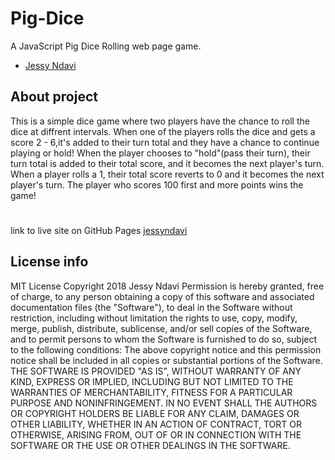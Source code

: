 # Pig-Dice
A JavaScript Pig Dice Rolling web page game.
- [Jessy Ndavi](https://github.com/Jessyndavi)
 ## About project
This is a simple dice game where two players have the chance to roll the dice at diffrent intervals.
When one of the players rolls the dice and gets a score 2 - 6,it's added to their turn total and they have a chance to
continue playing or hold!
When the player chooses to "hold"(pass their turn), their turn total is added to their total score,
and it becomes the next player's turn.
When a player rolls a 1, their total score reverts to 0 and it becomes the next player's turn.
The player who scores 100 first and more points wins the game!
#
link to live site on GitHub Pages [jessyndavi](https://github.com/jessyndavi/Pig-Dice.git)
  ## License info

MIT License
 Copyright 2018 Jessy Ndavi
 Permission is hereby granted, free of charge, to any person obtaining a copy of this software and
associated documentation files (the "Software"), to deal in the Software without restriction,
including without limitation the rights to use, copy, modify, merge, publish, distribute, sublicense,
and/or sell copies of the Software, and to permit persons to whom the Software is furnished to do so,
subject to the following conditions:
 The above copyright notice and this permission notice shall be included in all copies or substantial portions of the Software.
THE SOFTWARE IS PROVIDED "AS IS", WITHOUT WARRANTY OF ANY KIND, EXPRESS OR IMPLIED, INCLUDING BUT NOT LIMITED TO THE WARRANTIES
OF MERCHANTABILITY, FITNESS FOR A PARTICULAR PURPOSE AND NONINFRINGEMENT. IN NO EVENT SHALL THE AUTHORS OR COPYRIGHT HOLDERS
BE LIABLE FOR ANY CLAIM, DAMAGES OR OTHER LIABILITY, WHETHER IN AN ACTION OF CONTRACT, TORT OR OTHERWISE, ARISING FROM,
OUT OF OR IN CONNECTION WITH THE SOFTWARE OR THE USE OR OTHER DEALINGS IN THE SOFTWARE.
